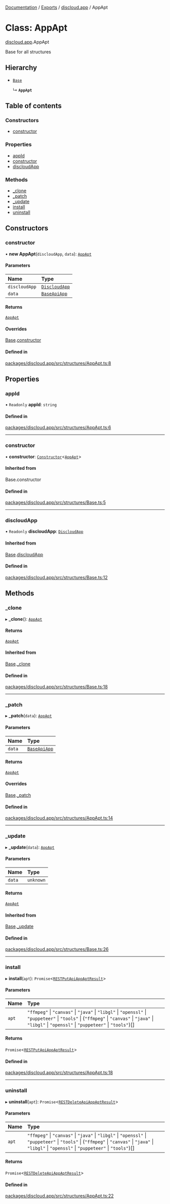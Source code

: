 [Documentation](../README.md) / [Exports](../modules.md) / [discloud.app](../modules/discloud_app.md) / AppApt

# Class: AppApt

[discloud.app](../modules/discloud_app.md).AppApt

Base for all structures

## Hierarchy

- [`Base`](discloud_app.Base.md)

  ↳ **`AppApt`**

## Table of contents

### Constructors

- [constructor](discloud_app.AppApt.md#constructor)

### Properties

- [appId](discloud_app.AppApt.md#appid)
- [constructor](discloud_app.AppApt.md#constructor-1)
- [discloudApp](discloud_app.AppApt.md#discloudapp)

### Methods

- [\_clone](discloud_app.AppApt.md#_clone)
- [\_patch](discloud_app.AppApt.md#_patch)
- [\_update](discloud_app.AppApt.md#_update)
- [install](discloud_app.AppApt.md#install)
- [uninstall](discloud_app.AppApt.md#uninstall)

## Constructors

### constructor

• **new AppApt**(`discloudApp`, `data`): [`AppApt`](discloud_app.AppApt.md)

#### Parameters

| Name | Type |
| :------ | :------ |
| `discloudApp` | [`DiscloudApp`](discloud_app.DiscloudApp.md) |
| `data` | [`BaseApiApp`](../interfaces/discloud_app.BaseApiApp.md) |

#### Returns

[`AppApt`](discloud_app.AppApt.md)

#### Overrides

[Base](discloud_app.Base.md).[constructor](discloud_app.Base.md#constructor)

#### Defined in

[packages/discloud.app/src/structures/AppApt.ts:8](https://github.com/discloud/discloud.app/blob/78281f4/packages/discloud.app/src/structures/AppApt.ts#L8)

## Properties

### appId

• `Readonly` **appId**: `string`

#### Defined in

[packages/discloud.app/src/structures/AppApt.ts:6](https://github.com/discloud/discloud.app/blob/78281f4/packages/discloud.app/src/structures/AppApt.ts#L6)

___

### constructor

• **constructor**: [`Constructor`](../interfaces/discloud_app.Constructor.md)\<[`AppApt`](discloud_app.AppApt.md)\>

#### Inherited from

Base.constructor

#### Defined in

[packages/discloud.app/src/structures/Base.ts:5](https://github.com/discloud/discloud.app/blob/78281f4/packages/discloud.app/src/structures/Base.ts#L5)

___

### discloudApp

• `Readonly` **discloudApp**: [`DiscloudApp`](discloud_app.DiscloudApp.md)

#### Inherited from

[Base](discloud_app.Base.md).[discloudApp](discloud_app.Base.md#discloudapp)

#### Defined in

[packages/discloud.app/src/structures/Base.ts:12](https://github.com/discloud/discloud.app/blob/78281f4/packages/discloud.app/src/structures/Base.ts#L12)

## Methods

### \_clone

▸ **_clone**(): [`AppApt`](discloud_app.AppApt.md)

#### Returns

[`AppApt`](discloud_app.AppApt.md)

#### Inherited from

[Base](discloud_app.Base.md).[_clone](discloud_app.Base.md#_clone)

#### Defined in

[packages/discloud.app/src/structures/Base.ts:18](https://github.com/discloud/discloud.app/blob/78281f4/packages/discloud.app/src/structures/Base.ts#L18)

___

### \_patch

▸ **_patch**(`data`): [`AppApt`](discloud_app.AppApt.md)

#### Parameters

| Name | Type |
| :------ | :------ |
| `data` | [`BaseApiApp`](../interfaces/discloud_app.BaseApiApp.md) |

#### Returns

[`AppApt`](discloud_app.AppApt.md)

#### Overrides

[Base](discloud_app.Base.md).[_patch](discloud_app.Base.md#_patch)

#### Defined in

[packages/discloud.app/src/structures/AppApt.ts:14](https://github.com/discloud/discloud.app/blob/78281f4/packages/discloud.app/src/structures/AppApt.ts#L14)

___

### \_update

▸ **_update**(`data`): [`AppApt`](discloud_app.AppApt.md)

#### Parameters

| Name | Type |
| :------ | :------ |
| `data` | `unknown` |

#### Returns

[`AppApt`](discloud_app.AppApt.md)

#### Inherited from

[Base](discloud_app.Base.md).[_update](discloud_app.Base.md#_update)

#### Defined in

[packages/discloud.app/src/structures/Base.ts:26](https://github.com/discloud/discloud.app/blob/78281f4/packages/discloud.app/src/structures/Base.ts#L26)

___

### install

▸ **install**(`apt`): `Promise`\<[`RESTPutApiAppAptResult`](../interfaces/discloud_app.RESTPutApiAppAptResult.md)\>

#### Parameters

| Name | Type |
| :------ | :------ |
| `apt` | ``"ffmpeg"`` \| ``"canvas"`` \| ``"java"`` \| ``"libgl"`` \| ``"openssl"`` \| ``"puppeteer"`` \| ``"tools"`` \| (``"ffmpeg"`` \| ``"canvas"`` \| ``"java"`` \| ``"libgl"`` \| ``"openssl"`` \| ``"puppeteer"`` \| ``"tools"``)[] |

#### Returns

`Promise`\<[`RESTPutApiAppAptResult`](../interfaces/discloud_app.RESTPutApiAppAptResult.md)\>

#### Defined in

[packages/discloud.app/src/structures/AppApt.ts:18](https://github.com/discloud/discloud.app/blob/78281f4/packages/discloud.app/src/structures/AppApt.ts#L18)

___

### uninstall

▸ **uninstall**(`apt`): `Promise`\<[`RESTDeleteApiAppAptResult`](../interfaces/discloud_app.RESTDeleteApiAppAptResult.md)\>

#### Parameters

| Name | Type |
| :------ | :------ |
| `apt` | ``"ffmpeg"`` \| ``"canvas"`` \| ``"java"`` \| ``"libgl"`` \| ``"openssl"`` \| ``"puppeteer"`` \| ``"tools"`` \| (``"ffmpeg"`` \| ``"canvas"`` \| ``"java"`` \| ``"libgl"`` \| ``"openssl"`` \| ``"puppeteer"`` \| ``"tools"``)[] |

#### Returns

`Promise`\<[`RESTDeleteApiAppAptResult`](../interfaces/discloud_app.RESTDeleteApiAppAptResult.md)\>

#### Defined in

[packages/discloud.app/src/structures/AppApt.ts:22](https://github.com/discloud/discloud.app/blob/78281f4/packages/discloud.app/src/structures/AppApt.ts#L22)
